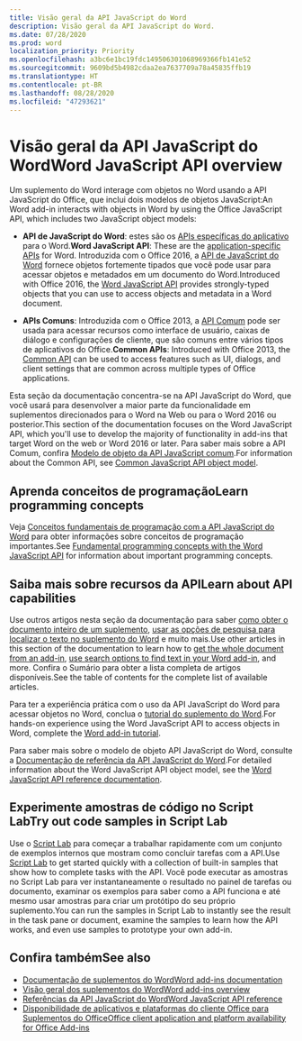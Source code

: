 ```yaml
---
title: Visão geral da API JavaScript do Word
description: Visão geral da API JavaScript do Word.
ms.date: 07/28/2020
ms.prod: word
localization_priority: Priority
ms.openlocfilehash: a3bc6e1bc19fdc149506301068969366fb141e52
ms.sourcegitcommit: 9609bd5b4982cdaa2ea7637709a78a45835ffb19
ms.translationtype: HT
ms.contentlocale: pt-BR
ms.lasthandoff: 08/28/2020
ms.locfileid: "47293621"
---
```

# <a name="word-javascript-api-overview"></a><span data-ttu-id="c1545-103">Visão geral da API JavaScript do Word</span><span class="sxs-lookup"><span data-stu-id="c1545-103">Word JavaScript API overview</span></span>

<span data-ttu-id="c1545-104">Um suplemento do Word interage com objetos no Word usando a API JavaScript do Office, que inclui dois modelos de objetos JavaScript:</span><span class="sxs-lookup"><span data-stu-id="c1545-104">An Word add-in interacts with objects in Word by using the Office JavaScript API, which includes two JavaScript object models:</span></span>

* <span data-ttu-id="c1545-105">**API de JavaScript do Word**: estes são os [APIs específicas do aplicativo](../../develop/application-specific-api-model.md) para o Word.</span><span class="sxs-lookup"><span data-stu-id="c1545-105">**Word JavaScript API**: These are the [application-specific APIs](../../develop/application-specific-api-model.md) for Word.</span></span> <span data-ttu-id="c1545-106">Introduzida com o Office 2016, a [API de JavaScript do Word](/javascript/api/word) fornece objetos fortemente tipados que você pode usar para acessar objetos e metadados em um documento do Word.</span><span class="sxs-lookup"><span data-stu-id="c1545-106">Introduced with Office 2016, the [Word JavaScript API](/javascript/api/word) provides strongly-typed objects that you can use to access objects and metadata in a Word document.</span></span>

* <span data-ttu-id="c1545-107">**APIs Comuns**: Introduzida com o Office 2013, a [API Comum](/javascript/api/office) pode ser usada para acessar recursos como interface de usuário, caixas de diálogo e configurações de cliente, que são comuns entre vários tipos de aplicativos do Office.</span><span class="sxs-lookup"><span data-stu-id="c1545-107">**Common APIs**: Introduced with Office 2013, the [Common API](/javascript/api/office) can be used to access features such as UI, dialogs, and client settings that are common across multiple types of Office applications.</span></span>

<span data-ttu-id="c1545-108">Esta seção da documentação concentra-se na API JavaScript do Word, que você usará para desenvolver a maior parte da funcionalidade em suplementos direcionados para o Word na Web ou para o Word 2016 ou posterior.</span><span class="sxs-lookup"><span data-stu-id="c1545-108">This section of the documentation focuses on the Word JavaScript API, which you'll use to develop the majority of functionality in add-ins that target Word on the web or Word 2016 or later.</span></span> <span data-ttu-id="c1545-109">Para saber mais sobre a API Comum, confira [Modelo de objeto da API JavaScript comum](../../develop/office-javascript-api-object-model.md).</span><span class="sxs-lookup"><span data-stu-id="c1545-109">For information about the Common API, see [Common JavaScript API object model](../../develop/office-javascript-api-object-model.md).</span></span>

## <a name="learn-programming-concepts"></a><span data-ttu-id="c1545-110">Aprenda conceitos de programação</span><span class="sxs-lookup"><span data-stu-id="c1545-110">Learn programming concepts</span></span>

<span data-ttu-id="c1545-111">Veja [Conceitos fundamentais de programação com a API JavaScript do Word](../../word/word-add-ins-core-concepts.md) para obter informações sobre conceitos de programação importantes.</span><span class="sxs-lookup"><span data-stu-id="c1545-111">See [Fundamental programming concepts with the Word JavaScript API](../../word/word-add-ins-core-concepts.md) for information about important programming concepts.</span></span>

## <a name="learn-about-api-capabilities"></a><span data-ttu-id="c1545-112">Saiba mais sobre recursos da API</span><span class="sxs-lookup"><span data-stu-id="c1545-112">Learn about API capabilities</span></span>

<span data-ttu-id="c1545-113">Use outros artigos nesta seção da documentação para saber [como obter o documento inteiro de um suplemento](../../word/get-the-whole-document-from-an-add-in-for-word.md), [usar as opções de pesquisa para localizar o texto no suplemento do Word](../../word/search-option-guidance.md) e muito mais.</span><span class="sxs-lookup"><span data-stu-id="c1545-113">Use other articles in this section of the documentation to learn how to [get the whole document from an add-in](../../word/get-the-whole-document-from-an-add-in-for-word.md), [use search options to find text in your Word add-in](../../word/search-option-guidance.md), and more.</span></span> <span data-ttu-id="c1545-114">Confira o Sumário para obter a lista completa de artigos disponíveis.</span><span class="sxs-lookup"><span data-stu-id="c1545-114">See the table of contents for the complete list of available articles.</span></span>

<span data-ttu-id="c1545-115">Para ter a experiência prática com o uso da API JavaScript do Word para acessar objetos no Word, conclua o [tutorial do suplemento do Word](../../tutorials/word-tutorial.md).</span><span class="sxs-lookup"><span data-stu-id="c1545-115">For hands-on experience using the Word JavaScript API to access objects in Word, complete the [Word add-in tutorial](../../tutorials/word-tutorial.md).</span></span>

<span data-ttu-id="c1545-116">Para saber mais sobre o modelo de objeto API JavaScript do Word, consulte a [Documentação de referência da API JavaScript do Word](/javascript/api/word).</span><span class="sxs-lookup"><span data-stu-id="c1545-116">For detailed information about the Word JavaScript API object model, see the [Word JavaScript API reference documentation](/javascript/api/word).</span></span>

## <a name="try-out-code-samples-in-script-lab"></a><span data-ttu-id="c1545-117">Experimente amostras de código no Script Lab</span><span class="sxs-lookup"><span data-stu-id="c1545-117">Try out code samples in Script Lab</span></span>

<span data-ttu-id="c1545-118">Use o [Script Lab](../../overview/explore-with-script-lab.md) para começar a trabalhar rapidamente com um conjunto de exemplos internos que mostram como concluir tarefas com a API.</span><span class="sxs-lookup"><span data-stu-id="c1545-118">Use [Script Lab](../../overview/explore-with-script-lab.md) to get started quickly with a collection of built-in samples that show how to complete tasks with the API.</span></span> <span data-ttu-id="c1545-119">Você pode executar as amostras no Script Lab para ver instantaneamente o resultado no painel de tarefas ou documento, examinar os exemplos para saber como a API funciona e até mesmo usar amostras para criar um protótipo do seu próprio suplemento.</span><span class="sxs-lookup"><span data-stu-id="c1545-119">You can run the samples in Script Lab to instantly see the result in the task pane or document, examine the samples to learn how the API works, and even use samples to prototype your own add-in.</span></span>

## <a name="see-also"></a><span data-ttu-id="c1545-120">Confira também</span><span class="sxs-lookup"><span data-stu-id="c1545-120">See also</span></span>

* [<span data-ttu-id="c1545-121">Documentação de suplementos do Word</span><span class="sxs-lookup"><span data-stu-id="c1545-121">Word add-ins documentation</span></span>](../../word/index.yml)
* [<span data-ttu-id="c1545-122">Visão geral dos suplementos do Word</span><span class="sxs-lookup"><span data-stu-id="c1545-122">Word add-ins overview</span></span>](../../word/word-add-ins-programming-overview.md)
* [<span data-ttu-id="c1545-123">Referências da API JavaScript do Word</span><span class="sxs-lookup"><span data-stu-id="c1545-123">Word JavaScript API reference</span></span>](/javascript/api/word)
* [<span data-ttu-id="c1545-124">Disponibilidade de aplicativos e plataformas do cliente Office para Suplementos do Office</span><span class="sxs-lookup"><span data-stu-id="c1545-124">Office client application and platform availability for Office Add-ins</span></span>](../../overview/office-add-in-availability.md)
